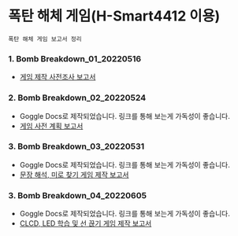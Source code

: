 
# **폭탄 해체 게임(H-Smart4412 이용)**
	폭탄 해체 게임 보고서 정리

### **1. Bomb Breakdown_01_20220516**

 - [게임 제작 사전조사 보고서](https://github.com/hyoungteak/IoT_HSmart4412/blob/main/Docs/Bomb%20Breakdown_01_20220516.pdf)

### **2. Bomb Breakdown_02_20220524**

 - Goggle Docs로 제작되었습니다. 링크를 통해 보는게 가독성이 좋습니다.
 - [게임 사전 계획 보고서](https://docs.google.com/document/d/18wyuJe8805JIE2ftS6ue8w0owCxuHiCCFlvMyepP3zM/edit?usp=sharing)

### **3. Bomb Breakdown_03_20220531**

 - Goggle Docs로 제작되었습니다. 링크를 통해 보는게 가독성이 좋습니다.
 - [문장 해석, 미로 찾기 게임 제작 보고서](https://docs.google.com/document/d/1gHcK0-FiGUvA0DYAOu1RZ-o5m-i1AtpV3A5RLSvth9A/edit?usp=sharing)

### **3. Bomb Breakdown_04_20220605**
 - Goggle Docs로 제작되었습니다. 링크를 통해 보는게 가독성이 좋습니다.
 - [CLCD, LED 학습 및 선 끊기 게임 제작 보고서](https://docs.google.com/document/d/1gHcK0-FiGUvA0DYAOu1RZ-o5m-i1AtpV3A5RLSvth9A/edit?usp=sharing)